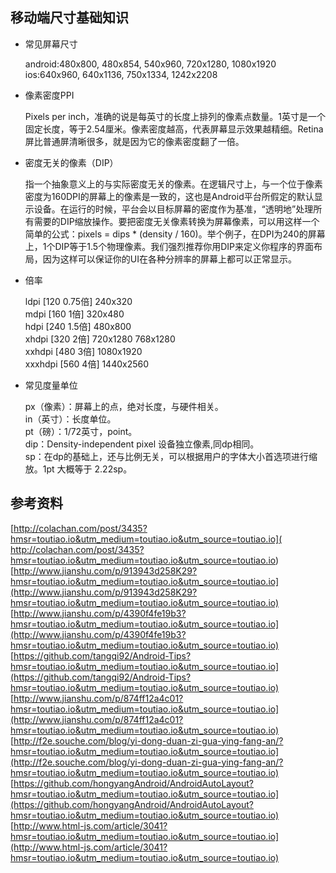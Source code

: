 ## 移动端尺寸基础知识
- 常见屏幕尺寸

    android:480x800, 480x854, 540x960, 720x1280, 1080x1920  
    ios:640x960, 640x1136, 750x1334, 1242x2208  

- 像素密度PPI

  Pixels per inch，准确的说是每英寸的长度上排列的像素点数量。1英寸是一个固定长度，等于2.54厘米。像素密度越高，代表屏幕显示效果越精细。Retina屏比普通屏清晰很多，就是因为它的像素密度翻了一倍。
- 密度无关的像素（DIP）

  指一个抽象意义上的与实际密度无关的像素。在逻辑尺寸上，与一个位于像素密度为160DPI的屏幕上的像素是一致的，这也是Android平台所假定的默认显示设备。在运行的时候，平台会以目标屏幕的密度作为基准，“透明地”处理所有需要的DIP缩放操作。要把密度无关像素转换为屏幕像素，可以用这样一个简单的公式：pixels = dips * (density / 160)。举个例子，在DPI为240的屏幕上，1个DIP等于1.5个物理像素。我们强烈推荐你用DIP来定义你程序的界面布局，因为这样可以保证你的UI在各种分辨率的屏幕上都可以正常显示。

- 倍率

  ldpi [120 0.75倍]   240x320      
  mdpi [160 1倍]      320x480     
  hdpi [240 1.5倍]    480x800    
  xhdpi [320 2倍]     720x1280 768x1280    
  xxhdpi [480 3倍]    1080x1920    
  xxxhdpi [560 4倍]   1440x2560    

- 常见度量单位

  px（像素）：屏幕上的点，绝对长度，与硬件相关。    
  in（英寸）：长度单位。     
  pt（磅）：1/72英寸，point。   
  dip：Density-independent pixel  设备独立像素,同dp相同。    
  sp：在dp的基础上，还与比例无关，可以根据用户的字体大小首选项进行缩放。1pt 大概等于 2.22sp。    

## 参考资料

[http://colachan.com/post/3435?hmsr=toutiao.io&utm_medium=toutiao.io&utm_source=toutiao.io]( http://colachan.com/post/3435?hmsr=toutiao.io&utm_medium=toutiao.io&utm_source=toutiao.io)
[http://www.jianshu.com/p/913943d258K29?hmsr=toutiao.io&utm_medium=toutiao.io&utm_source=toutiao.io](http://www.jianshu.com/p/913943d258K29?hmsr=toutiao.io&utm_medium=toutiao.io&utm_source=toutiao.io)
[http://www.jianshu.com/p/4390f4fe19b3?hmsr=toutiao.io&utm_medium=toutiao.io&utm_source=toutiao.io](http://www.jianshu.com/p/4390f4fe19b3?hmsr=toutiao.io&utm_medium=toutiao.io&utm_source=toutiao.io)
[https://github.com/tangqi92/Android-Tips?hmsr=toutiao.io&utm_medium=toutiao.io&utm_source=toutiao.io](https://github.com/tangqi92/Android-Tips?hmsr=toutiao.io&utm_medium=toutiao.io&utm_source=toutiao.io)
[http://www.jianshu.com/p/874ff12a4c01?hmsr=toutiao.io&utm_medium=toutiao.io&utm_source=toutiao.io](http://www.jianshu.com/p/874ff12a4c01?hmsr=toutiao.io&utm_medium=toutiao.io&utm_source=toutiao.io)
[http://f2e.souche.com/blog/yi-dong-duan-zi-gua-ying-fang-an/?hmsr=toutiao.io&utm_medium=toutiao.io&utm_source=toutiao.io](http://f2e.souche.com/blog/yi-dong-duan-zi-gua-ying-fang-an/?hmsr=toutiao.io&utm_medium=toutiao.io&utm_source=toutiao.io)
[https://github.com/hongyangAndroid/AndroidAutoLayout?hmsr=toutiao.io&utm_medium=toutiao.io&utm_source=toutiao.io](https://github.com/hongyangAndroid/AndroidAutoLayout?hmsr=toutiao.io&utm_medium=toutiao.io&utm_source=toutiao.io)
[http://www.html-js.com/article/3041?hmsr=toutiao.io&utm_medium=toutiao.io&utm_source=toutiao.io](http://www.html-js.com/article/3041?hmsr=toutiao.io&utm_medium=toutiao.io&utm_source=toutiao.io)
